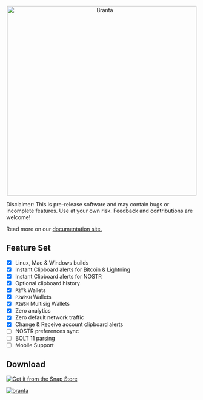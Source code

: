 <p align="center">
  <picture>
    <source media="(prefers-color-scheme: dark)" srcset="https://github.com/BrantaOps/Assets/blob/main/Logos/logo-cropped-white.png?raw=true">
    <source media="(prefers-color-scheme: light)" srcset="https://github.com/BrantaOps/Assets/blob/main/Logos/logo-cropped-black.png?raw=true">
    <img alt="Branta" src="Branta/Assets/goldblackcropped.jpg" width="500">
  </picture>
</p>

Disclaimer: This is pre-release software and may contain bugs or incomplete features. Use at your own risk. Feedback and contributions are welcome!

Read more on our [documentation site.](https://docs.branta.pro/)

## Feature Set
- [X] Linux, Mac & Windows builds
- [X] Instant Clipboard alerts for Bitcoin & Lightning
- [X] Instant Clipboard alerts for NOSTR
- [X] Optional clipboard history
- [X] `P2TR` Wallets
- [X] `P2WPKH` Wallets
- [X] `P2WSH` Multisig Wallets
- [X] Zero analytics
- [X] Zero default network traffic
- [X] Change & Receive account clipboard alerts
- [ ] NOSTR preferences sync
- [ ] BOLT 11 parsing
- [ ] Mobile Support

## Download

<a href="https://snapcraft.io/branta" target="_blank">
  <picture>
    <source media="(prefers-color-scheme: dark)" srcset="https://snapcraft.io/static/images/badges/en/snap-store-black.svg">
    <source media="(prefers-color-scheme: light)" srcset="https://snapcraft.io/static/images/badges/en/snap-store-white.svg">
    <img alt="Get it from the Snap Store" src="Branta/Assets/goldblackcropped.jpg">
  </picture>
</a>

[![branta](https://snapcraft.io/branta/badge.svg)](https://snapcraft.io/branta)
